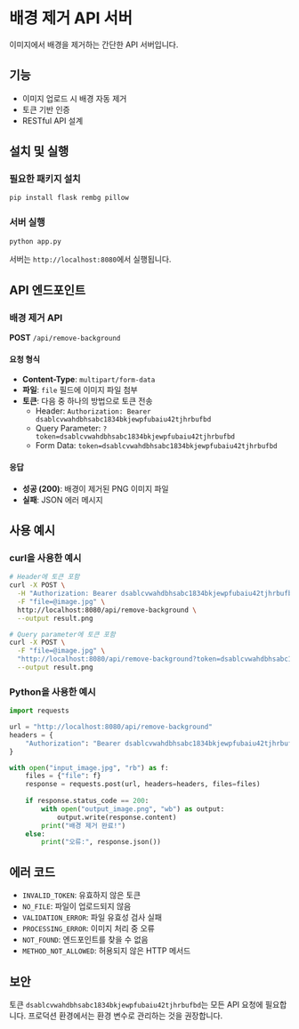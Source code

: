 # 배경 제거 API 서버

이미지에서 배경을 제거하는 간단한 API 서버입니다.

## 기능

- 이미지 업로드 시 배경 자동 제거
- 토큰 기반 인증
- RESTful API 설계

## 설치 및 실행

### 필요한 패키지 설치
```bash
pip install flask rembg pillow
```

### 서버 실행
```bash
python app.py
```

서버는 `http://localhost:8080`에서 실행됩니다.

## API 엔드포인트

### 배경 제거 API

**POST** `/api/remove-background`

#### 요청 형식
- **Content-Type**: `multipart/form-data`
- **파일**: `file` 필드에 이미지 파일 첨부
- **토큰**: 다음 중 하나의 방법으로 토큰 전송
  - Header: `Authorization: Bearer dsablcvwahdbhsabc1834bkjewpfubaiu42tjhrbufbd`
  - Query Parameter: `?token=dsablcvwahdbhsabc1834bkjewpfubaiu42tjhrbufbd`
  - Form Data: `token=dsablcvwahdbhsabc1834bkjewpfubaiu42tjhrbufbd`

#### 응답
- **성공 (200)**: 배경이 제거된 PNG 이미지 파일
- **실패**: JSON 에러 메시지

## 사용 예시

### curl을 사용한 예시
```bash
# Header에 토큰 포함
curl -X POST \
  -H "Authorization: Bearer dsablcvwahdbhsabc1834bkjewpfubaiu42tjhrbufbd" \
  -F "file=@image.jpg" \
  http://localhost:8080/api/remove-background \
  --output result.png

# Query parameter에 토큰 포함
curl -X POST \
  -F "file=@image.jpg" \
  "http://localhost:8080/api/remove-background?token=dsablcvwahdbhsabc1834bkjewpfubaiu42tjhrbufbd" \
  --output result.png
```

### Python을 사용한 예시
```python
import requests

url = "http://localhost:8080/api/remove-background"
headers = {
    "Authorization": "Bearer dsablcvwahdbhsabc1834bkjewpfubaiu42tjhrbufbd"
}

with open("input_image.jpg", "rb") as f:
    files = {"file": f}
    response = requests.post(url, headers=headers, files=files)
    
    if response.status_code == 200:
        with open("output_image.png", "wb") as output:
            output.write(response.content)
        print("배경 제거 완료!")
    else:
        print("오류:", response.json())
```

## 에러 코드

- `INVALID_TOKEN`: 유효하지 않은 토큰
- `NO_FILE`: 파일이 업로드되지 않음
- `VALIDATION_ERROR`: 파일 유효성 검사 실패
- `PROCESSING_ERROR`: 이미지 처리 중 오류
- `NOT_FOUND`: 엔드포인트를 찾을 수 없음
- `METHOD_NOT_ALLOWED`: 허용되지 않은 HTTP 메서드

## 보안

토큰 `dsablcvwahdbhsabc1834bkjewpfubaiu42tjhrbufbd`는 모든 API 요청에 필요합니다. 프로덕션 환경에서는 환경 변수로 관리하는 것을 권장합니다.